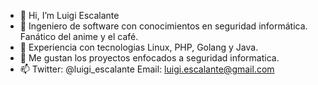 - 👋 Hi, I’m Luigi Escalante
- 👀 Ingeniero de software con conocimientos en seguridad informática. Fanático del anime y el café.
- 🌱 Experiencia con tecnologias Linux, PHP, Golang y Java.
- 💞️ Me gustan los proyectos enfocados a seguridad informatica.
- 📫 Twitter: @luigi_escalante Email: luigi.escalante@gmail.com

<!---
luigiescalante/luigiescalante is a ✨ special ✨ repository because its `README.md` (this file) appears on your GitHub profile.
You can click the Preview link to take a look at your changes.
--->
